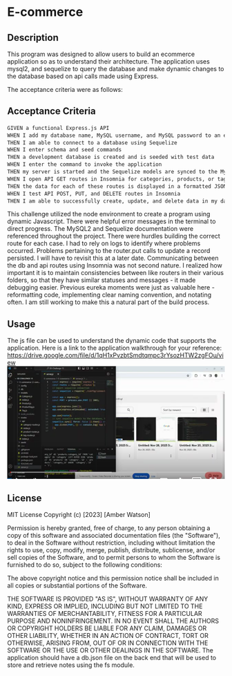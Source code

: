 # E-commerce
## Description
This program was designed to allow users to build an ecommerce application so as to understand their architecture. The application uses mysql2, and sequelize to query the database and make dynamic changes to the database based on api calls made using Express.

The acceptance criteria were as follows: 

## Acceptance Criteria
```md
GIVEN a functional Express.js API
WHEN I add my database name, MySQL username, and MySQL password to an environment variable file
THEN I am able to connect to a database using Sequelize
WHEN I enter schema and seed commands
THEN a development database is created and is seeded with test data
WHEN I enter the command to invoke the application
THEN my server is started and the Sequelize models are synced to the MySQL database
WHEN I open API GET routes in Insomnia for categories, products, or tags
THEN the data for each of these routes is displayed in a formatted JSON
WHEN I test API POST, PUT, and DELETE routes in Insomnia
THEN I am able to successfully create, update, and delete data in my database
```

This challenge utilized the node environment to create a program using dynamic Javascript. There were helpful error messages in the terminal to direct progress. The MySQL2 and Sequelize documentation were referenced throughout the project. There were hurdles building the correct route for each case. I had to rely on logs to identify where problems occurred. Problems pertaining to the router.put calls to update a record persisted. I will have to revisit this at a later date. Communicating between the db and api routes using Insomnia was not second nature. I realized how important it is to maintain consistencies between like routers in their various folders, so that they have similar statuses and messages - it made debugging easier. Previous eureka moments were just as valuable here - reformatting code, implementing clear naming convention, and notating often.  I am still working to make this a natural part of the build process. 

## Usage

The js file can be used to understand the dynamic code that supports the application. Here is a link to the application walkthrough for your reference: https://drive.google.com/file/d/1qH1xPvzbtSmdtqmpc3rYsozHTW2zgFOu/view
![Application Demo](demo.png)


## License

MIT License
Copyright (c) [2023] [Amber Watson]

Permission is hereby granted, free of charge, to any person obtaining a copy of this software and associated documentation files (the "Software"), to deal in the Software without restriction, including without limitation the rights to use, copy, modify, merge, publish, distribute, sublicense, and/or sell copies of the Software, and to permit persons to whom the Software is furnished to do so, subject to the following conditions:

The above copyright notice and this permission notice shall be included in all copies or substantial portions of the Software.

THE SOFTWARE IS PROVIDED "AS IS", WITHOUT WARRANTY OF ANY KIND, EXPRESS OR IMPLIED, INCLUDING BUT NOT LIMITED TO THE WARRANTIES OF MERCHANTABILITY, FITNESS FOR A PARTICULAR PURPOSE AND NONINFRINGEMENT. IN NO EVENT SHALL THE AUTHORS OR COPYRIGHT HOLDERS BE LIABLE FOR ANY CLAIM, DAMAGES OR OTHER LIABILITY, WHETHER IN AN ACTION OF CONTRACT, TORT OR OTHERWISE, ARISING FROM, OUT OF OR IN CONNECTION WITH THE SOFTWARE OR THE USE OR OTHER DEALINGS IN THE SOFTWARE.
The application should have a db.json file on the back end that will be used to store and retrieve notes using the fs module.
